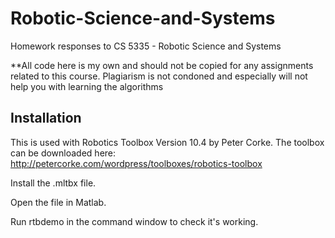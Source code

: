 # Robotic-Science-and-Systems
Homework responses to CS 5335 - Robotic Science and Systems

**All code here is my own and should not be copied for any assignments related to this course. Plagiarism is not condoned and especially will not help you with learning the algorithms

## Installation
This is used with Robotics Toolbox Version 10.4 by Peter Corke.
The toolbox can be downloaded here: http://petercorke.com/wordpress/toolboxes/robotics-toolbox

Install the .mltbx file.

Open the file in Matlab.

Run rtbdemo in the command window to check it's working.
